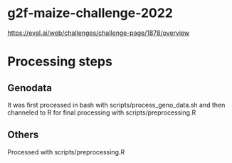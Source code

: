 # g2f-maize-challenge-2022
https://eval.ai/web/challenges/challenge-page/1878/overview

# Processing steps

## Genodata
It was first processed in bash with scripts/process_geno_data.sh and then channeled to R for final processing with scripts/preprocessing.R

## Others
Processed with scripts/preprocessing.R
